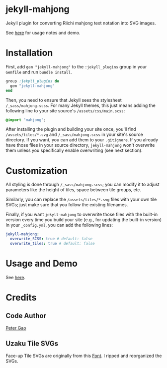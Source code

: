 # jekyll-mahjong
Jekyll plugin for converting Riichi mahjong text notation into SVG images.

See [here](https://peterish.com/riichi-docs/jekyll-mahjong-plugin/) for usage notes and demo.

# Installation

First, add `gem "jekyll-mahjong"` to the `:jekyll_plugins` group in your `Gemfile` and run `bundle install`.

```ruby
group :jekyll_plugins do
  gem "jekyll-mahjong"
end
```

Then, you need to ensure that Jekyll sees the stylesheet `/_sass/mahjong.scss`. For many Jekyll themes, this just means adding the following line to your site source's `/assets/css/main.scss`:

```css
@import "mahjong";
```

After installing the plugin and building your site once, you'll find `/assets/tiles/*.svg` and `/_sass/mahjong.scss` in your site's source directory. If you want, you can add them to your `.gitignore`. If you already have those files in your source directory, `jekyll-mahjong` won't overwrite them unless you specifically enable overwriting (see next section).

# Customization

All styling is done through `/_sass/mahjong.scss`; you can modify it to adjust parameters like the height of tiles, space between tile groups, etc.

Similarly, you can replace the `/assets/tiles/*.svg` files with your own tile SVGs; just make sure that you follow the existing filenames.

Finally, if you want `jekyll-mahjong` to overwrite those files with the built-in version every time you build your site (e.g., for updating the built-in version)
In your `_config.yml`, you can add the following lines:

```yml
jekyll-mahjong:
  overwrite_SCSS: true # default: false
  overwrite_tiles: true # default: false
```

# Usage and Demo

See [here](https://peterish.com/riichi-docs/jekyll-mahjong-plugin/).

# Credits

## Code Author
[Peter Gao](https://peterish.com)

## Uzaku Tile SVGs
Face-up Tile SVGs are originally from this [Font](https://www.reddit.com/r/Mahjong/comments/qk7dca/tiles_svg_mahjong_color_font_based_on_tile/?utm_source=share&utm_medium=web2x&context=3). I ripped and reorganized the SVGs.
